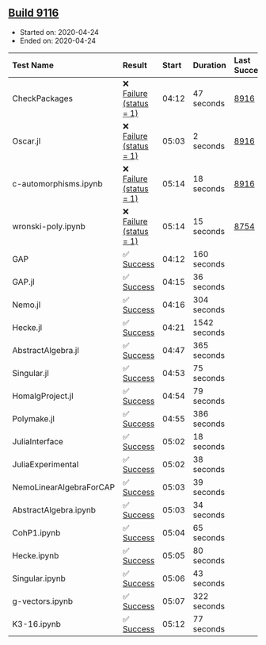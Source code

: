 ## [Build 9116](https://oscarci.mathematik.uni-kl.de/job/oscar/9116/)

* Started on: 2020-04-24
* Ended on: 2020-04-24

| Test Name    | Result | Start | Duration | Last Success | First Failure |
|:-------------|:-------|:------|:---------|:-------------|:--------------|
| CheckPackages | ❌ [Failure (status = 1)](https://oscarci.mathematik.uni-kl.de/job/oscar/9116/artifact/logs/build-9116/CheckPackages.log) | 04:12 | 47 seconds | [8916](https://oscarci.mathematik.uni-kl.de/job/oscar/8916/) | [8920](https://oscarci.mathematik.uni-kl.de/job/oscar/8920/) |
| Oscar.jl | ❌ [Failure (status = 1)](https://oscarci.mathematik.uni-kl.de/job/oscar/9116/artifact/logs/build-9116/Oscar.jl.log) | 05:03 | 2 seconds | [8916](https://oscarci.mathematik.uni-kl.de/job/oscar/8916/) | [8920](https://oscarci.mathematik.uni-kl.de/job/oscar/8920/) |
| c-automorphisms.ipynb | ❌ [Failure (status = 1)](https://oscarci.mathematik.uni-kl.de/job/oscar/9116/artifact/logs/build-9116/c-automorphisms.ipynb.log) | 05:14 | 18 seconds | [8916](https://oscarci.mathematik.uni-kl.de/job/oscar/8916/) | [8920](https://oscarci.mathematik.uni-kl.de/job/oscar/8920/) |
| wronski-poly.ipynb | ❌ [Failure (status = 1)](https://oscarci.mathematik.uni-kl.de/job/oscar/9116/artifact/logs/build-9116/wronski-poly.ipynb.log) | 05:14 | 15 seconds | [8754](https://oscarci.mathematik.uni-kl.de/job/oscar/8754/) | [8755](https://oscarci.mathematik.uni-kl.de/job/oscar/8755/) |
| GAP | ✅ [Success](https://oscarci.mathematik.uni-kl.de/job/oscar/9116/artifact/logs/build-9116/GAP.log) | 04:12 | 160 seconds |  |  |
| GAP.jl | ✅ [Success](https://oscarci.mathematik.uni-kl.de/job/oscar/9116/artifact/logs/build-9116/GAP.jl.log) | 04:15 | 36 seconds |  |  |
| Nemo.jl | ✅ [Success](https://oscarci.mathematik.uni-kl.de/job/oscar/9116/artifact/logs/build-9116/Nemo.jl.log) | 04:16 | 304 seconds |  |  |
| Hecke.jl | ✅ [Success](https://oscarci.mathematik.uni-kl.de/job/oscar/9116/artifact/logs/build-9116/Hecke.jl.log) | 04:21 | 1542 seconds |  |  |
| AbstractAlgebra.jl | ✅ [Success](https://oscarci.mathematik.uni-kl.de/job/oscar/9116/artifact/logs/build-9116/AbstractAlgebra.jl.log) | 04:47 | 365 seconds |  |  |
| Singular.jl | ✅ [Success](https://oscarci.mathematik.uni-kl.de/job/oscar/9116/artifact/logs/build-9116/Singular.jl.log) | 04:53 | 75 seconds |  |  |
| HomalgProject.jl | ✅ [Success](https://oscarci.mathematik.uni-kl.de/job/oscar/9116/artifact/logs/build-9116/HomalgProject.jl.log) | 04:54 | 79 seconds |  |  |
| Polymake.jl | ✅ [Success](https://oscarci.mathematik.uni-kl.de/job/oscar/9116/artifact/logs/build-9116/Polymake.jl.log) | 04:55 | 386 seconds |  |  |
| JuliaInterface | ✅ [Success](https://oscarci.mathematik.uni-kl.de/job/oscar/9116/artifact/logs/build-9116/JuliaInterface.log) | 05:02 | 18 seconds |  |  |
| JuliaExperimental | ✅ [Success](https://oscarci.mathematik.uni-kl.de/job/oscar/9116/artifact/logs/build-9116/JuliaExperimental.log) | 05:02 | 38 seconds |  |  |
| NemoLinearAlgebraForCAP | ✅ [Success](https://oscarci.mathematik.uni-kl.de/job/oscar/9116/artifact/logs/build-9116/NemoLinearAlgebraForCAP.log) | 05:03 | 39 seconds |  |  |
| AbstractAlgebra.ipynb | ✅ [Success](https://oscarci.mathematik.uni-kl.de/job/oscar/9116/artifact/logs/build-9116/AbstractAlgebra.ipynb.log) | 05:03 | 34 seconds |  |  |
| CohP1.ipynb | ✅ [Success](https://oscarci.mathematik.uni-kl.de/job/oscar/9116/artifact/logs/build-9116/CohP1.ipynb.log) | 05:04 | 65 seconds |  |  |
| Hecke.ipynb | ✅ [Success](https://oscarci.mathematik.uni-kl.de/job/oscar/9116/artifact/logs/build-9116/Hecke.ipynb.log) | 05:05 | 80 seconds |  |  |
| Singular.ipynb | ✅ [Success](https://oscarci.mathematik.uni-kl.de/job/oscar/9116/artifact/logs/build-9116/Singular.ipynb.log) | 05:06 | 43 seconds |  |  |
| g-vectors.ipynb | ✅ [Success](https://oscarci.mathematik.uni-kl.de/job/oscar/9116/artifact/logs/build-9116/g-vectors.ipynb.log) | 05:07 | 322 seconds |  |  |
| K3-16.ipynb | ✅ [Success](https://oscarci.mathematik.uni-kl.de/job/oscar/9116/artifact/logs/build-9116/K3-16.ipynb.log) | 05:12 | 77 seconds |  |  |
